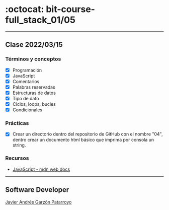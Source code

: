 # :octocat: bit-course-full_stack_01/05
- - -
## Clase 2022/03/15
### Términos y conceptos
* [x] Programación
* [x] JavaScript
* [x] Comentarios
* [x] Palabras reservadas
* [x] Estructuras de datos
* [x] Tipo de dato
* [x] Ciclos, loops, bucles
* [x] Condicionales
### Prácticas
* [x] Crear un directorio dentro del repositorio de GitHub con el nombre "04", 
dentro crear un documento html básico que imprima por consola un string.
### Recursos
* [JavaScript - mdn web docs](https://developer.mozilla.org/en-US/docs/Web/JavaScript)
- - -
## Software Developer
[Javier Andrés Garzón Patarroyo](https://javierandres.dev)
